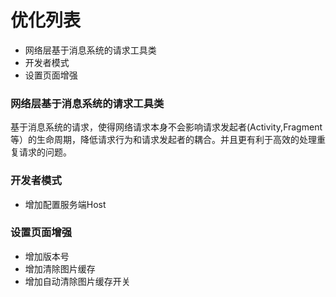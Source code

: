 # 优化列表 #

- 网络层基于消息系统的请求工具类
- 开发者模式
- 设置页面增强


### 网络层基于消息系统的请求工具类 ###

基于消息系统的请求，使得网络请求本身不会影响请求发起者(Activity,Fragment等）的生命周期，降低请求行为和请求发起者的耦合。并且更有利于高效的处理重复请求的问题。

### 开发者模式 ###

- 增加配置服务端Host

### 设置页面增强 ###

- 增加版本号
- 增加清除图片缓存
- 增加自动清除图片缓存开关